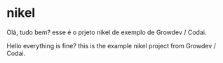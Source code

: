 # nikel

Olá, tudo bem? esse é o prjeto nikel de exemplo de Growdev / Codai.

Hello everything is fine? this is the example nikel project from Growdev / Codai.
